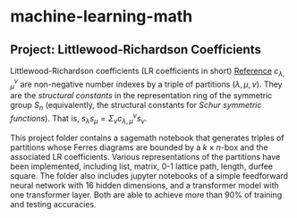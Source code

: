 # machine-learning-math

## Project: Littlewood-Richardson Coefficients

Littlewood-Richardson coefficients (LR coefficients in short) [Reference](https://www.symmetricfunctions.com/littlewoodRichardson.htm) $c_{\lambda, \mu}^\nu$ are non-negative number indexes by a triple of partitions $(\lambda, \mu, \nu)$. They are the *structural constants* in the representation ring of the symmetric group $S_n$ (equivalently, the structural constants for *Schur symmetric functions*). That is, $s_\lambda s_\mu = \Sigma_{\nu}c_{\lambda, \mu}^\nu s_\nu.$

This project folder contains a sagemath notebook that generates triples of partitions whose Ferres diagrams are bounded by a $k\times n$-box and the associated LR coefficients. Various representations of the partitions have been implemented, including list, matrix, 0-1 lattice path, length, durfee square. The folder also includes jupyter notebooks of a simple feedforward neural network with 16 hidden dimensions, and a transformer model with one transformer layer. Both are able to achieve more than 90% of training and testing accuracies. 
